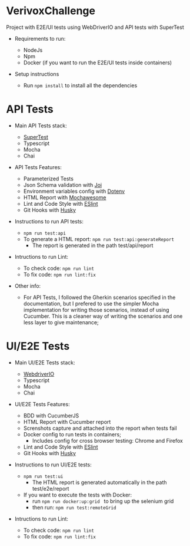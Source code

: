 # VerivoxChallenge
Project with E2E/UI tests using WebDriverIO and API tests with SuperTest

* Requirements to run:
    * NodeJs
    * Npm
    * Docker (if you want to run the E2E/UI tests inside containers)

* Setup instructions
    * Run ```npm install``` to install all the dependencies


# API Tests

* Main API Tests stack:
    * [SuperTest](https://github.com/visionmedia/supertest)
    * Typescript
    * Mocha
    * Chai

* API Tests Features:
    * Parameterized Tests
    * Json Schema validation with [Joi](https://joi.dev/) 
    * Environment variables config with [Dotenv](https://github.com/motdotla/dotenv)
    * HTML Report with [Mochawesome](https://github.com/adamgruber/mochawesome)
    * Lint and Code Style with [ESlint](https://eslint.org/)
    * Git Hooks with [Husky](https://github.com/typicode/husky)


* Instructions to run API tests:
    * ```npm run test:api ```
    * To generate a HTML report: ```npm run test:api:generateReport```
        * The report is generated in the path test/api/report

* Intructions to run Lint:
    * To check code: ```npm run lint```
    * To fix code: ```npm run lint:fix```

* Other info:
    * For API Tests, I followed the Gherkin scenarios specified in the documentation, but I prefered to use the simpler Mocha implementation for writing those scenarios, instead of using Cucumber. This is a cleaner way of writing the scenarios and one less layer to give maintenance;
    
# UI/E2E Tests

* Main UI/E2E Tests stack:
    * [WebdriverIO](https://webdriver.io/)
    * Typescript
    * Mocha
    * Chai

* UI/E2E Tests Features:
    * BDD with CucumberJS
    * HTML Report with Cucumber report
    * Screnshots capture and attached into the report when tests fail
    * Docker config to run tests in containers;
        * Includes config for cross browser testing: Chrome and Firefox
    * Lint and Code Style with [ESlint](https://eslint.org/)
    * Git Hooks with [Husky](https://github.com/typicode/husky)

* Instructions to run UI/E2E tests:
    * ```npm run test:ui ```
        * The HTML report is generated automatically in the path test/e2e/report
    * If you want to execute the tests with Docker:
        * run ```npm run docker:up:grid ``` to bring up the selenium grid
        * then run: ```npm run test:remoteGrid ```

* Intructions to run Lint:
    * To check code: ```npm run lint```
    * To fix code: ```npm run lint:fix```
